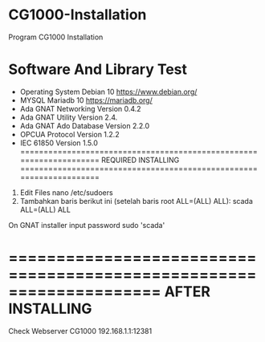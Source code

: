 # CG1000-Installation

Program CG1000 Installation

# Software And Library Test
 - Operating System Debian 10 https://www.debian.org/
 - MYSQL Mariadb 10 https://mariadb.org/
 - Ada GNAT Networking Version 0.4.2
 - Ada GNAT Utility Version 2.4.
 - Ada GNAT Ado Database Version 2.2.0
 - OPCUA Protocol Version 1.2.2
 - IEC 61850 Version 1.5.0
====================================================================
                        REQUIRED INSTALLING
====================================================================

1. Edit Files
nano /etc/sudoers
2. Tambahkan baris berikut ini (setelah baris root ALL=(ALL) ALL):
scada ALL=(ALL) ALL

On GNAT installer input password sudo 'scada'

====================================================================
                        AFTER INSTALLING
====================================================================

Check Webserver CG1000 192.168.1.1:12381